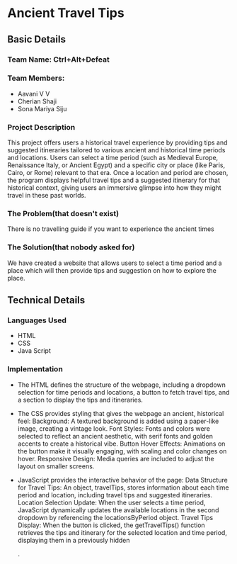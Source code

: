 # Ancient Travel Tips
## Basic Details
### Team Name: Ctrl+Alt+Defeat
### Team Members:
  - Aavani V V
  - Cherian Shaji
  - Sona Mariya Siju
    
### Project Description
  This project offers users a historical travel experience by providing tips and suggested itineraries tailored to various ancient and historical time periods and locations. Users can select a time period (such as Medieval Europe, Renaissance Italy, or Ancient Egypt) and a specific city or place (like Paris, Cairo, or Rome) relevant to that era. Once a location and period are chosen, the program displays helpful travel tips and a suggested itinerary for that historical context, giving users an immersive glimpse into how they might travel in these past worlds.
### The Problem(that doesn't exist)
  There is no travelling guide if you want to experience the ancient times
### The Solution(that nobody asked for)
  We have created a website that allows users to select a time period and a place which will then provide tips and suggestion on how to explore the place.
## Technical Details
### Languages Used
  - HTML
  - CSS
  - Java Script
### Implementation
  - The HTML defines the structure of the webpage, including a dropdown selection for time periods and locations, a button to fetch travel tips, and a section to display the tips and itineraries.
 
 - The CSS provides styling that gives the webpage an ancient, historical feel:
Background: A textured background is added using a paper-like image, creating a vintage look.
Font Styles: Fonts and colors were selected to reflect an ancient aesthetic, with serif fonts and golden accents to create a historical vibe.
Button Hover Effects: Animations on the button make it visually engaging, with scaling and color changes on hover.
Responsive Design: Media queries are included to adjust the layout on smaller screens.

- JavaScript provides the interactive behavior of the page:
Data Structure for Travel Tips: An object, travelTips, stores information about each time period and location, including travel tips and suggested itineraries.
Location Selection Update: When the user selects a time period, JavaScript dynamically updates the available locations in the second dropdown by referencing the locationsByPeriod object.
Travel Tips Display: When the button is clicked, the getTravelTips() function retrieves the tips and itinerary for the selected location and time period, displaying them in a previously hidden <div>.


    
